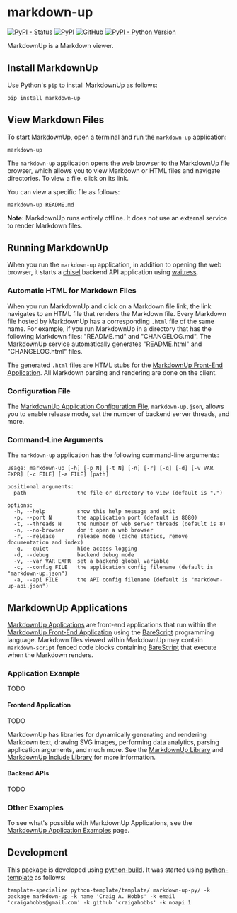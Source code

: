 # markdown-up

[![PyPI - Status](https://img.shields.io/pypi/status/markdown-up)](https://pypi.org/project/markdown-up/)
[![PyPI](https://img.shields.io/pypi/v/markdown-up)](https://pypi.org/project/markdown-up/)
[![GitHub](https://img.shields.io/github/license/craigahobbs/markdown-up-py)](https://github.com/craigahobbs/markdown-up-py/blob/main/LICENSE)
[![PyPI - Python Version](https://img.shields.io/pypi/pyversions/markdown-up)](https://pypi.org/project/markdown-up/)

MarkdownUp is a Markdown viewer.


## Install MarkdownUp

Use Python's `pip` to install MarkdownUp as follows:

~~~
pip install markdown-up
~~~


## View Markdown Files

To start MarkdownUp, open a terminal and run the `markdown-up` application:

~~~
markdown-up
~~~

The `markdown-up` application opens the web browser to the MarkdownUp file browser, which allows you
to view Markdown or HTML files and navigate directories. To view a file, click on its link.

You can view a specific file as follows:

~~~
markdown-up README.md
~~~

**Note:** MarkdownUp runs entirely offline. It does not use an external service to render Markdown
files.


## Running MarkdownUp

When you run the `markdown-up` application, in addition to opening the web browser, it starts a
[chisel](https://pypi.org/project/chisel/)
backend API application using
[waitress](https://pypi.org/project/waitress/).


### Automatic HTML for Markdown Files

When you run MarkdownUp and click on a Markdown file link, the link navigates to an HTML file that
renders the Markdown file. Every Markdown file hosted by MarkdownUp has a corresponding `.html` file
of the same name. For example, if you run MarkdownUp in a directory that has the following Markdown
files: "README.md" and "CHANGELOG.md". The MarkdownUp service automatically generates "README.html"
and "CHANGELOG.html" files.

The generated `.html` files are HTML stubs for the
[MarkdownUp Front-End Application](https://github.com/craigahobbs/markdown-up#readme).
All Markdown parsing and rendering are done on the client.


### Configuration File

The
[MarkdownUp Application Configuration File](https://craigahobbs.github.io/markdown-up-py/config.html#var.vName='MarkdownUpConfig'),
`markdown-up.json`, allows you to enable release mode, set the number of backend server threads, and more.


### Command-Line Arguments

The `markdown-up` application has the following command-line arguments:

```
usage: markdown-up [-h] [-p N] [-t N] [-n] [-r] [-q] [-d] [-v VAR EXPR] [-c FILE] [-a FILE] [path]

positional arguments:
  path                the file or directory to view (default is ".")

options:
  -h, --help          show this help message and exit
  -p, --port N        the application port (default is 8080)
  -t, --threads N     the number of web server threads (default is 8)
  -n, --no-browser    don't open a web browser
  -r, --release       release mode (cache statics, remove documentation and index)
  -q, --quiet         hide access logging
  -d, --debug         backend debug mode
  -v, --var VAR EXPR  set a backend global variable
  -c, --config FILE   the application config filename (default is "markdown-up.json")
  -a, --api FILE      the API config filename (default is "markdown-up-api.json")
  ```


## MarkdownUp Applications

[MarkdownUp Applications](https://github.com/craigahobbs/markdown-up?tab=readme-ov-file#dynamic-markdown-applications)
are front-end applications that run within the
[MarkdownUp Front-End Application](https://github.com/craigahobbs/markdown-up#readme)
using the
[BareScript](https://github.com/craigahobbs/bare-script#readme)
programming language. Markdown files viewed within MarkdownUp may contain `markdown-script` fenced
code blocks containing
[BareScript](https://github.com/craigahobbs/bare-script#readme)
that execute when the Markdown renders.


### Application Example

TODO


#### Frontend Application

TODO

MarkdownUp has libraries for dynamically generating and rendering Markdown text, drawing SVG images,
performing data analytics, parsing application arguments, and much more. See the
[MarkdownUp Library](https://craigahobbs.github.io/markdown-up/library/)
and
[MarkdownUp Include Library](https://craigahobbs.github.io/markdown-up/library/include.html)
for more information.


#### Backend APIs

TODO


### Other Examples

To see what's possible with MarkdownUp Applications, see the
[MarkdownUp Application Examples](https://craigahobbs.github.io/#var.vPage='MarkdownUp')
page.


## Development

This package is developed using [python-build](https://github.com/craigahobbs/python-build#readme).
It was started using [python-template](https://github.com/craigahobbs/python-template#readme) as follows:

~~~
template-specialize python-template/template/ markdown-up-py/ -k package markdown-up -k name 'Craig A. Hobbs' -k email 'craigahobbs@gmail.com' -k github 'craigahobbs' -k noapi 1
~~~
